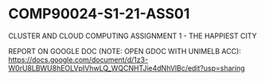 # COMP90024-S1-21-ASS01
CLUSTER AND  CLOUD COMPUTING ASSIGNMENT 1 - THE HAPPIEST CITY

REPORT ON GOOGLE DOC (NOTE: OPEN GDOC WITH UNIMELB ACC):
https://docs.google.com/document/d/1z3-W0rU8LBWU8hEOLVpIVhwLQ_WQCNHTJie4dNhVlBc/edit?usp=sharing
